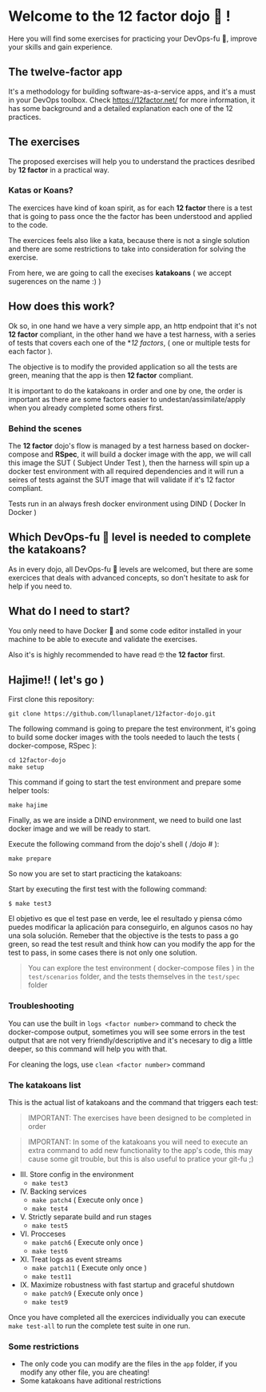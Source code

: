 # Welcome to the **12 factor** dojo 🏯 !

Here you will find some exercises for practicing your DevOps-fu 🥋, improve your skills and gain experience.

## The twelve-factor app

It's a methodology for building software-as-a-service apps, and it's a must in your DevOps toolbox. Check https://12factor.net/ for more information, it has some background and a detailed explanation each one of the 12 practices.

## The exercises

The proposed exercises will help you to understand the practices desribed by **12 factor** in a practical way.

### Katas or Koans?

The exercices have kind of koan spirit, as for each **12 factor** there is a test that is going to pass once the the factor has been understood and applied to the code.

The exercices feels also like a kata, because there is not a single solution and there are some restrictions to take into consideration for solving the exercise.

From here, we are going to call the execises **katakoans** ( we accept sugerences on the name :) )

## How does this work?

Ok so, in one hand we have a very simple app, an http endpoint that it's not **12 factor** compliant, in the other hand we have a test harness, with a series of tests that covers each one of the **12 factors*, ( one or multiple tests for each factor ). 

The objective is to modify the provided application so all the tests are green, meaning that the app is then **12 factor** compliant.

It is important to do the katakoans in order and one by one, the order is important as there are some factors easier to undestan/assimilate/apply when you already completed some others first.

### Behind the scenes

The **12 factor** dojo's flow is managed by a test harness based on docker-compose and **RSpec**, it will build a docker image with the app, we will call this image the SUT ( Subject Under Test ), then the harness will spin up a docker test environment with all required dependencies and it will run a seires of tests against the SUT image that will validate if it's 12 factor compliant.

Tests run in an always fresh docker environment using DIND ( Docker In Docker )

## Which DevOps-fu 🥋 level is needed to complete the katakoans?

As in every dojo, all DevOps-fu 🥋 levels are welcomed, but there are some exercices that deals with advanced concepts, so don't hesitate to ask for help if you need to.

## What do I need to start?

You only need to have Docker 🐳 and some code editor installed in your machine to be able to execute and validate the exercises.

Also it's is highly recommended to have read 🤓 the **12 factor** first.

## Hajime!! ( let's go )

First clone this repository:

```
git clone https://github.com/llunaplanet/12factor-dojo.git
```

The following command is going to prepare the test environment, it's going to build some docker images with the tools needed to lauch the tests ( docker-compose, RSpec ):

```
cd 12factor-dojo
make setup
```
This command if going to start the test environment and prepare some helper tools:

```
make hajime
```

Finally, as we are inside a DIND environment, we need to build one last docker image and we will be ready to start.

Execute the following command from the dojo's shell ( /dojo # ):

```
make prepare
```
So now you are set to start practicing the katakoans:

Start by executing the first test with the following command:

```
$ make test3
```
El objetivo es que el test pase en verde, lee el resultado y piensa cómo puedes modificar la aplicación para conseguirlo, en algunos casos no hay una sola solución. 
Remeber that the objective is the tests to pass a go green, so read the test result and think how can you modify the app for the test to pass, in some cases there is not only one solution.

> You can explore the test environment ( docker-compose files ) in the `test/scenarios` folder, and the tests themselves in the `test/spec` folder

### Troubleshooting

You can use the built in `logs <factor number>` command to check the docker-compose output, sometimes you will see some errors in the test output that are not very friendly/descriptive and it's necesary to dig a little deeper, so this command will help you with that.

For cleaning the logs, use `clean <factor number>` command

### The katakoans list

This is the actual list of katakoans and the command that triggers each test:

> IMPORTANT: The exercises have been designed to be completed in order

> IMPORTANT: In some of the katakoans you will need to execute an extra command to add new functionality to the app's code, this may cause some git trouble, but this is also useful to pratice your git-fu ;)

 - III. Store config in the environment    
	 - `make test3`
 - IV. Backing services
   - `make patch4` ( Execute only once )
   - `make test4`
 - V. Strictly separate build and run stages
   - `make test5`
 - VI. Procceses
   - `make patch6` ( Execute only once )
   - `make test6`
 - XI. Treat logs as event streams
   - `make patch11` ( Execute only once )
   - `make test11`
 - IX. Maximize robustness with fast startup and graceful shutdown
   - `make patch9` ( Execute only once )
   - `make test9`
   
Once you have completed all the exercices individually you can execute `make test-all` to run the complete test suite in one run.

### Some restrictions

- The only code you can modify are the files in the `app` folder, if you modify any other file, you are cheating! 
- Some katakoans have aditional restrictions
